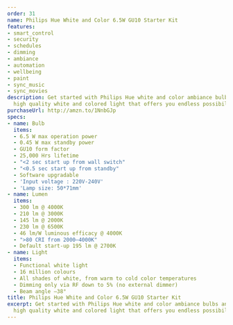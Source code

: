 ```yaml
---
order: 31
name: Philips Hue White and Color 6.5W GU10 Starter Kit
features:
- smart_control
- security
- schedules
- dimming
- ambiance
- automation
- wellbeing
- paint
- sync_music
- sync_movies
description: Get started with Philips Hue white and color ambiance bulbs and experience
  high quality white and colored light that offers you endless possibilities.
purchaseUrl: http://amzn.to/1NnbGJp
specs:
- name: Bulb
  items:
  - 6.5 W max operation power
  - 0.45 W max standby power
  - GU10 form factor
  - 25,000 Hrs lifetime
  - "<2 sec start up from wall switch"
  - "<0.5 sec start up from standby"
  - Software upgradable
  - 'Input voltage : 220V-240V'
  - 'Lamp size: 50*71mm'
- name: Lumen
  items:
  - 300 lm @ 4000K
  - 210 lm @ 3000K
  - 145 lm @ 2000K
  - 230 lm @ 6500K
  - 46 lm/W luminous efficacy @ 4000K
  - ">80 CRI from 2000–4000K"
  - Default start-up 195 lm @ 2700K
- name: Light
  items:
  - Functional white light
  - 16 million colours
  - All shades of white, from warm to cold color temperatures
  - Dimming only via RF down to 5% (no external dimmer)
  - Beam angle –38°
title: Philips Hue White and Color 6.5W GU10 Starter Kit
excerpt: Get started with Philips Hue white and color ambiance bulbs and experience
  high quality white and colored light that offers you endless possibilities.
---
```

